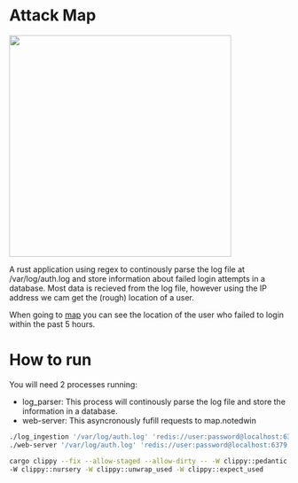 # Attack Map

<img src="https://user-images.githubusercontent.com/47644298/186286621-90bbf3ea-0d07-44f6-b679-ed0ecc3b3a3a.png" width="400" height="400">


A rust application using regex to continously parse the log file at /var/log/auth.log and store information about failed login attempts in a database.
Most data is recieved from the log file, however using the IP address we cam get the (rough) location of a user.

When going to [map](https://map.notedwin.com) you can see the location of the user who failed to login within the past 5 hours.

# How to run

You will need 2 processes running:

- log_parser: This process will continously parse the log file and store the information in a database.
- web-server: This asyncronously fufill requests to map.notedwin

```bash
./log_ingestion '/var/log/auth.log' 'redis://user:password@localhost:6379'
./web-server '/var/log/auth.log' 'redis://user:password@localhost:6379'
```

```bash
cargo clippy --fix --allow-staged --allow-dirty -- -W clippy::pedantic \
-W clippy::nursery -W clippy::unwrap_used -W clippy::expect_used 
```
